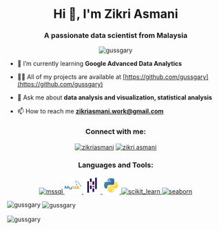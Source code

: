<h1 align="center">Hi 👋, I'm Zikri Asmani</h1>
<h3 align="center">A passionate data scientist from Malaysia</h3>


<p align="center"> <img src="https://komarev.com/ghpvc/?username=gussgary&label=Profile%20views&color=0e75b6&style=flat" alt="gussgary" /> </p>

- 🌱 I’m currently learning **Google Advanced Data Analytics**

- 👨‍💻 All of my projects are available at [https://github.com/gussgary](https://github.com/gussgary)

- 💬 Ask me about **data analysis and visualization, statistical analysis**

- 📫 How to reach me **zikriasmani.work@gmail.com**

<h3 align="center">Connect with me:</h3>
<p align="center">
<a href="https://linkedin.com/in/zikriasmani" target="blank"><img align="center" src="https://raw.githubusercontent.com/rahuldkjain/github-profile-readme-generator/master/src/images/icons/Social/linked-in-alt.svg" alt="zikriasmani" height="30" width="40" /></a>
<a href="https://kaggle.com/zikri asmani" target="blank"><img align="center" src="https://raw.githubusercontent.com/rahuldkjain/github-profile-readme-generator/master/src/images/icons/Social/kaggle.svg" alt="zikri asmani" height="30" width="40" /></a>
</p>

<h3 align="center">Languages and Tools:</h3>
<p align="center"> <a href="https://www.microsoft.com/en-us/sql-server" target="_blank" rel="noreferrer"> <img src="https://www.svgrepo.com/show/303229/microsoft-sql-server-logo.svg" alt="mssql" width="40" height="40"/> </a> <a href="https://www.mysql.com/" target="_blank" rel="noreferrer"> <img src="https://raw.githubusercontent.com/devicons/devicon/master/icons/mysql/mysql-original-wordmark.svg" alt="mysql" width="40" height="40"/> </a> <a href="https://pandas.pydata.org/" target="_blank" rel="noreferrer"> <img src="https://raw.githubusercontent.com/devicons/devicon/2ae2a900d2f041da66e950e4d48052658d850630/icons/pandas/pandas-original.svg" alt="pandas" width="40" height="40"/> </a> <a href="https://www.python.org" target="_blank" rel="noreferrer"> <img src="https://raw.githubusercontent.com/devicons/devicon/master/icons/python/python-original.svg" alt="python" width="40" height="40"/> </a> <a href="https://scikit-learn.org/" target="_blank" rel="noreferrer"> <img src="https://upload.wikimedia.org/wikipedia/commons/0/05/Scikit_learn_logo_small.svg" alt="scikit_learn" width="40" height="40"/> </a> <a href="https://seaborn.pydata.org/" target="_blank" rel="noreferrer"> <img src="https://seaborn.pydata.org/_images/logo-mark-lightbg.svg" alt="seaborn" width="40" height="40"/> </a> </p>

<p><img align="left" src="https://github-readme-stats.vercel.app/api/top-langs?username=gussgary&show_icons=true&locale=en&layout=compact" alt="gussgary" /></p>

<p>&nbsp;<img align="center" src="https://github-readme-stats.vercel.app/api?username=gussgary&show_icons=true&locale=en" alt="gussgary" /></p>

<p><img align="center" src="https://github-readme-streak-stats.herokuapp.com/?user=gussgary&" alt="gussgary" /></p>
